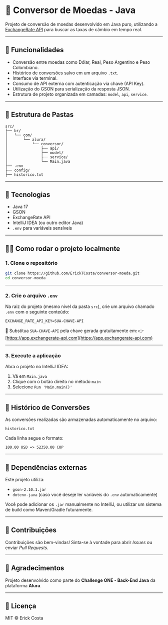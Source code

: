# 💱 Conversor de Moedas - Java

Projeto de conversão de moedas desenvolvido em Java puro, utilizando a [ExchangeRate API](https://app.exchangerate-api.com) para buscar as taxas de câmbio em tempo real.

---

## 🚀 Funcionalidades

* Conversão entre moedas como Dólar, Real, Peso Argentino e Peso Colombiano.
* Histórico de conversões salvo em um arquivo `.txt`.
* Interface via terminal.
* Consumo de API externa com autenticação via chave (API Key).
* Utilização do GSON para serialização da resposta JSON.
* Estrutura de projeto organizada em camadas: `model`, `api`, `service`.

---

## 📁 Estrutura de Pastas

```
src/
├── br/
│   └── com/
│       └── alura/
│           └── conversor/
│               ├── api/
│               ├── model/
│               ├── service/
│               └── Main.java
├── .env
├── config/
├── historico.txt
```

---

## 💠 Tecnologias

* Java 17
* GSON
* ExchangeRate API
* IntelliJ IDEA (ou outro editor Java)
* `.env` para variáveis sensíveis

---

## 🧑‍💻 Como rodar o projeto localmente

### 1. Clone o repositório

```bash
git clone https://github.com/ErickTCosta/conversor-moeda.git
cd conversor-moeda
```

---

### 2. Crie o arquivo `.env`

Na raiz do projeto (mesmo nível da pasta `src`), crie um arquivo chamado `.env` com o seguinte conteúdo:

```env
EXCHANGE_RATE_API_KEY=SUA-CHAVE-API
```

🔐 Substitua `SUA-CHAVE-API` pela chave gerada gratuitamente em:
👉 [https://app.exchangerate-api.com](https://app.exchangerate-api.com)

---

### 3. Execute a aplicação

Abra o projeto no IntelliJ IDEA:

1. Vá em `Main.java`
2. Clique com o botão direito no método `main`
3. Selecione `Run 'Main.main()'`

---

## 📄 Histórico de Conversões

As conversões realizadas são armazenadas automaticamente no arquivo:

```
historico.txt
```

Cada linha segue o formato:

```
100.00 USD => 52350.00 COP
```

---

## 📆 Dependências externas

Este projeto utiliza:

* `gson-2.10.1.jar`
* `dotenv-java` (caso você deseje ler variáveis do `.env` automaticamente)

Você pode adicionar os `.jar` manualmente no IntelliJ, ou utilizar um sistema de build como Maven/Gradle futuramente.

---

## 🤝 Contribuições

Contribuições são bem-vindas! Sinta-se à vontade para abrir *Issues* ou enviar *Pull Requests*.

---

## 📢 Agradecimentos

Projeto desenvolvido como parte do **Challenge ONE - Back-End Java** da plataforma **Alura**.

---

## 🪪 Licença

MIT © Erick  Costa
